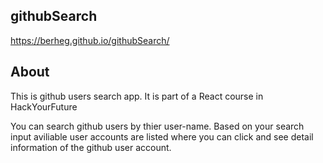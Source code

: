 ## githubSearch
https://berheg.github.io/githubSearch/

## About
This is github users search app. It is part of a React course in HackYourFuture

You can search github users by thier user-name. Based on your search input aviliable user
accounts are listed where you can click and see detail information of the github user account.
